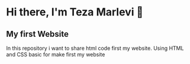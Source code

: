 # Hi there, I'm Teza Marlevi 👋 


## My first Website
In this repository i want to share html code first my website. Using HTML and CSS basic for make first my website


